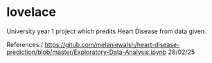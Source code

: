 # lovelace

University year 1 project which predits Heart Disease from data given.


References:/
https://gitub.com/melaniewalsh/heart-disease-prediction/blob/master/Exploratory-Data-Analysis.ipynb 28/02/25
